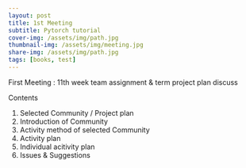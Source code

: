 ```yaml
---
layout: post
title: 1st Meeting
subtitle: Pytorch tutorial
cover-img: /assets/img/path.jpg
thumbnail-img: /assets/img/meeting.jpg
share-img: /assets/img/path.jpg
tags: [books, test]
---
```


First Meeting : 11th week team assignment & term project plan discuss 

Contents
1. Selected Community / Project plan 
2. Introduction of Community
3. Activity method of selected Community
4. Activity plan
5. Individual acitivity plan
6. Issues & Suggestions 
